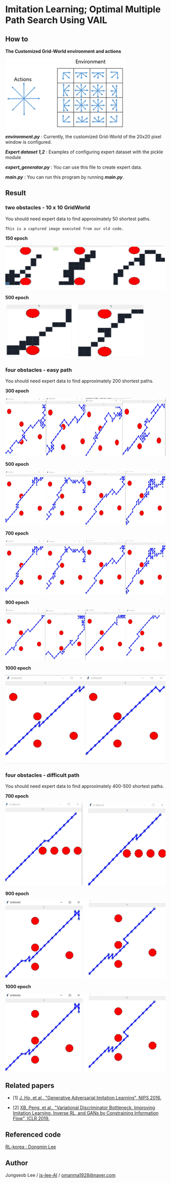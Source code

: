 # Imitation Learning; Optimal Multiple Path Search Using VAIL

## How to

**The Customized Grid-World environment and actions**

![environment actions](./img/girdworld-AE.PNG)<br>


***environment.py*** : Currently, the customized Grid-World of the 20x20 pixel window is configured.

***Expert dataset 1,2*** : Examples of configuring expert dataset with the pickle module

***expert_generator.py*** : You can use this file to create expert data.

***main.py*** : You can run this program by running ***main.py***.

## Result
### two obstacles - 10 x 10 GridWorld
You should need expert data to find approximately 50 shortest paths.

	This is a captured image executed from our old code.

**150 epoch**

![two obstacle-150](./img/2obstacle-150epoch.PNG)<br>

**500 epoch**

![two obstacle-500](./img/2obstacle-500epoch.PNG)<br>


### four obstacles - easy path
You should need expert data to find approximately 200 shortest paths.

**300 epoch**

![four obstacle0-300](./img/epoch-300.png)<br>

**500 epoch**

![four obstacle0-500](./img/epoch-500.PNG)<br>

**700 epoch**

![four obstacle0-700](./img/epoch-500.PNG)<br>

**900 epoch**

![four obstacle0-900](./img/epoch-900.PNG)<br>

**1000 epoch**

![four obstacle0-1000](./img/epoch-1000.PNG)<br>


### four obstacles - difficult path
You should need expert data to find approximately 400-500 shortest paths.

**700 epoch**

![four obstacle1-700](./img/4opstacle2_epoch-700.png)<br>

**900 epoch**

![four obstacle1-900](./img/4opstacle2_epoch-900.png)<br>

**1000 epoch**

![four obstacle1-1000](./img/4opstacle2_epoch-900.png)<br>


## Related papers
- [1] [J. Ho, et al., "Generative Adversarial Imitation Learning", NIPS 2016.](https://papers.nips.cc/paper/6391-generative-adversarial-imitation-learning.pdf)

- [2] [XB. Peng, et al., "Variational Discriminator Bottleneck. Improving Imitation Learning, Inverse RL, and GANs by Constraining Information Flow", ICLR 2019.](https://arxiv.org/pdf/1810.00821.pdf)


## Referenced code
[RL-korea : Dongmin Lee](https://github.com/reinforcement-learning-kr/lets-do-irl)

## Author
Jungseob Lee / [ js-lee-AI](https://github.com/js-lee-AI) / omanma1928@naver.com
